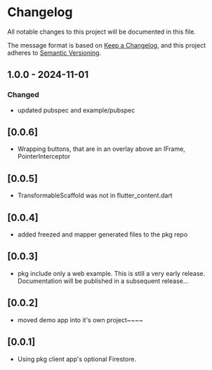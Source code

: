 # Changelog
All notable changes to this project will be documented in this file.

The message format is based on [Keep a Changelog](https://keepachangelog.com/en/1.0.0/),
and this project adheres to [Semantic Versioning](https://semver.org/spec/v2.0.0.html).

## 1.0.0 - 2024-11-01
### Changed
- updated pubspec and example/pubspec

## \[0.0.6\]
- Wrapping buttons, that are in an overlay above an IFrame, PointerInterceptor

## \[0.0.5\]
- TransformableScaffold was not in flutter\_content.dart

## \[0.0.4\]
- added freezed and mapper generated files to the pkg repo

## \[0.0.3\]
- pkg include only a web example. This is still a very early release. Documentation will be published in a subsequent release...

## \[0.0.2\]
- moved demo app into it's own project\~\~\~\~

## \[0.0.1\]
- Using pkg client app's optional Firestore.
